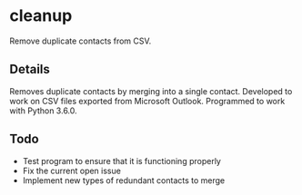 # cleanup
Remove duplicate contacts from CSV.

## Details
Removes duplicate contacts by merging into a single contact. Developed to work on CSV files exported from Microsoft Outlook.
Programmed to work with Python 3.6.0.

## Todo
- Test program to ensure that it is functioning properly
- Fix the current open issue
- Implement new types of redundant contacts to merge